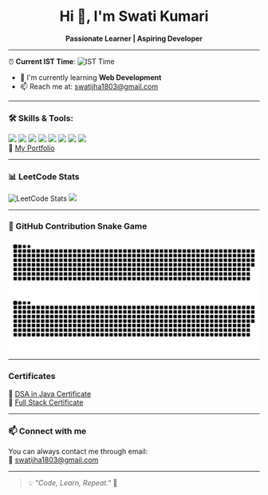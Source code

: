 <h1 align="center">Hi 👋, I'm Swati Kumari</h1>

<p align="center">
  <strong>Passionate Learner | Aspiring Developer</strong>
</p>

---

⏰ **Current IST Time**: <img src="https://img.shields.io/badge/dynamic/json?color=blue&label=IST&query=datetime&url=https%3A%2F%2Fworldtimeapi.org%2Fapi%2Ftimezone%2FAsia%2FKolkata" alt="IST Time"/>

- 🌱 I'm currently learning **Web Development**
- 📫 Reach me at: [swatijha1803@gmail.com](mailto:swatijha1803@gmail.com)

---

### 🛠️ Skills & Tools:

<p>
  <img src="https://img.shields.io/badge/-Java-007396?logo=java&logoColor=white" />
  <img src="https://img.shields.io/badge/-Python-3776AB?logo=python&logoColor=white" />
  <img src="https://img.shields.io/badge/-DSA-FF6F00?style=flat&logo=codeforces&logoColor=white" />
  <img src="https://img.shields.io/badge/-HTML5-E34F26?logo=html5&logoColor=white" />
  <img src="https://img.shields.io/badge/-CSS3-1572B6?logo=css3&logoColor=white" />
  <img src="https://img.shields.io/badge/-JavaScript-F7DF1E?logo=javascript&logoColor=black" />
  <img src="https://img.shields.io/badge/-Flask-000000?logo=flask&logoColor=white" />
  <img src="https://img.shields.io/badge/-API-0052CC?logo=postman&logoColor=white" />
  <br>
  🔗 <a href="https://swati89923.github.io/Swati89923/">My Portfolio</a>
</p>

---

### 📊 LeetCode Stats

![LeetCode Stats](https://leetcard.jacoblin.cool/swati_kumari8?theme=dark&font=Fira+Code&ext=activity)     <img src="https://www.icegif.com/wp-content/uploads/2023/06/icegif-830.gif" width="300"/>

---

### 🐍 GitHub Contribution Snake Game

![GitHub Snake Light](https://raw.githubusercontent.com/Swati89923/snk/output/github-contribution-grid-snake.svg)
![GitHub Snake Dark](https://raw.githubusercontent.com/Swati89923/snk/output/github-contribution-grid-snake-dark.svg?palette=github-dark)

---

### Certificates

📄 [DSA in Java Certificate](https://drive.google.com/file/d/1qkVKyPVnZZyCQI6ub37DTjLIKn5Ylluj/view?usp=sharing)  
📄 [Full Stack Certificate](https://drive.google.com/file/d/1dfcnpD6_A2vdwFn8vHi4-uV33UtrECCR/view?usp=sharing)

---

### 📫 Connect with me

You can always contact me through email:  
📧 [swatijha1803@gmail.com](mailto:swatijha1803@gmail.com)

---

> 💡 *"Code, Learn, Repeat."* 🚀
